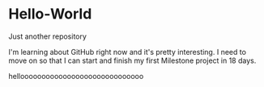 # Hello-World
Just another repository

I'm learning about GitHub right now and it's pretty interesting. I need to move on so that I can start and finish my first Milestone project in 18 days.

hellooooooooooooooooooooooooooooo